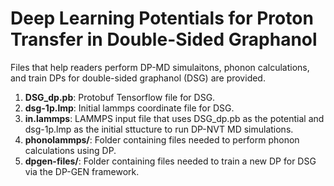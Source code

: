 # Deep Learning Potentials for Proton Transfer in Double-Sided Graphanol

Files that help readers perform DP-MD simulaitons, phonon calculations, and train DPs for double-sided graphanol (DSG) are provided. 

1. **DSG_dp.pb**: Protobuf Tensorflow file for DSG. 
2. **dsg-1p.lmp**: Initial lammps coordinate file for DSG. 
3. **in.lammps**: LAMMPS input file that uses DSG_dp.pb as the potential and dsg-1p.lmp as the initial sttucture to run DP-NVT MD simulations.
4. **phonolammps/**: Folder containing files needed to perform phonon calculations using DP. 
5. **dpgen-files/**: Folder containing files needed to train a new DP for DSG via the DP-GEN framework. 


